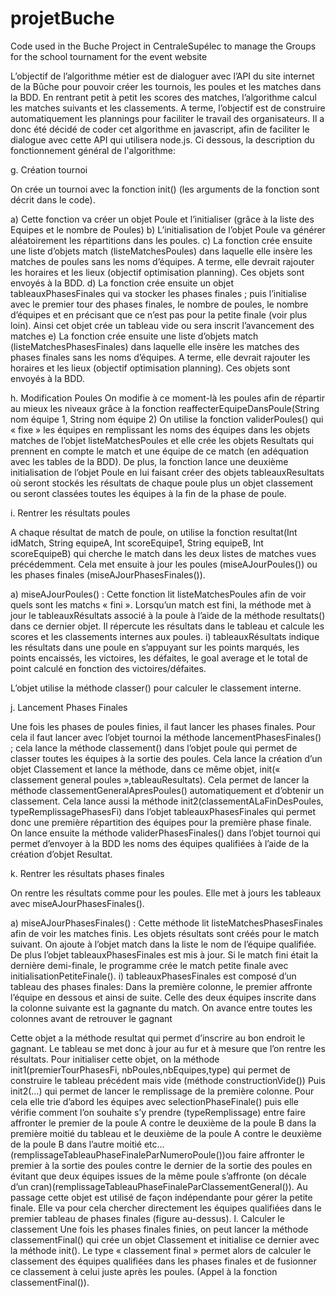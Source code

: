 # projetBuche
Code used in the Buche Project in CentraleSupélec to manage the Groups for the school tournament for the event website


L’objectif de l’algorithme métier est de dialoguer avec l’API du site internet de la Bûche pour pouvoir créer les tournois, les poules et les matches dans la BDD. En rentrant petit à petit les scores des matches, l’algorithme calcul les matches suivants et les classements. A terme, l’objectif est de construire automatiquement les plannings pour faciliter le travail des organisateurs.
Il a donc été décidé de coder cet algorithme en javascript, afin de faciliter le dialogue avec cette API qui utilisera node.js. 
Ci dessous, la description du fonctionnement général de l'algorithme:



g.	Création tournoi


On crée un tournoi avec la fonction init() (les arguments de la fonction sont décrit dans le code).
 
  a)	 Cette fonction va créer un objet Poule et l’initialiser (grâce à la liste des Equipes et le nombre de Poules)
  b)	L’initialisation de l’objet Poule va générer aléatoirement les répartitions dans les poules. 
  c)	La fonction crée ensuite une liste d’objets match (listeMatchesPoules) dans laquelle elle insère les matches de poules sans les noms d’équipes. A terme, elle devrait rajouter les horaires et les lieux (objectif optimisation planning). Ces objets sont envoyés à la BDD.
  d)	La fonction crée ensuite un objet tableauxPhasesFinales qui va stocker les phases finales ; puis l’initialise avec le premier tour des phases finales, le nombre de poules, le nombre d’équipes et en précisant que ce n’est pas pour la petite finale (voir plus loin). Ainsi cet objet crée un tableau vide ou sera inscrit l’avancement des matches
  e)	La fonction crée ensuite une liste d’objets match (listeMatchesPhasesFinales) dans laquelle elle insère les matches des phases finales sans les noms d’équipes. A terme, elle devrait rajouter les horaires et les lieux (objectif optimisation planning). Ces objets sont envoyés à la BDD.
  
  
  h.	Modification Poules
On modifie à ce moment-là les poules afin de répartir au mieux les niveaux grâce à la fonction reaffecterEquipeDansPoule(String nom équipe 1, String nom équipe 2)
On utilise la fonction validerPoules() qui « fixe » les équipes en remplissant les noms des équipes dans les objets matches de l’objet listeMatchesPoules et elle crée les objets Resultats qui prennent en compte le match et une équipe de ce match (en adéquation avec les tables de la BDD). De plus, la fonction lance une deuxième initialisation de l’objet Poule en lui faisant créer des objets tableauxResultats où seront stockés les résultats de chaque poule plus un objet classement ou seront classées toutes les équipes à la fin de la phase de poule.


i.	Rentrer les résultats poules


A chaque résultat de match de poule, on utilise la fonction resultat(Int idMatch, String equipeA, Int scoreEquipe1, String equipeB, Int scoreEquipeB) qui cherche le match dans les deux listes de matches vues précédemment. Cela met ensuite à jour les poules (miseAJourPoules()) ou les phases finales (miseAJourPhasesFinales()).

  a)	miseAJourPoules() : Cette fonction lit listeMatchesPoules afin de voir quels sont les matchs « fini ». Lorsqu’un match est fini, la méthode met à jour le tableauxRésultats associé à la poule à l’aide de la méthode resultats() dans ce dernier objet. Il répercute les résultats dans le tableau et calcule les scores et les classements internes aux poules.
      i)	tableauxRésultats indique les résultats dans une poule en s’appuyant sur les points marqués, les points encaissés,  les victoires, les défaites, le goal average et le total de point calculé en fonction des victoires/défaites. 
      
L’objet utilise la méthode classer() pour calculer le classement interne.


j.	Lancement Phases Finales


Une fois les phases de poules finies, il faut lancer les phases finales. Pour cela il faut lancer avec l’objet tournoi la méthode lancementPhasesFinales() ; cela lance la méthode classement() dans l’objet poule qui permet de classer toutes les équipes à la sortie des poules. Cela lance la création d’un objet Classement et lance la méthode, dans ce même objet, init(« classement general poules »,tableauResultats). Cela permet de lancer la méthode classementGeneralApresPoules() automatiquement et d’obtenir un classement.
Cela lance aussi la méthode init2(classementALaFinDesPoules, typeRemplissagePhasesFi) dans l’objet tableauxPhasesFinales qui permet donc une première répartition des équipes pour la première phase finale.
On lance ensuite la méthode validerPhasesFinales() dans l’objet tournoi qui permet d’envoyer à la BDD les noms des équipes qualifiées à l’aide de la création d’objet Resultat. 


k.	Rentrer les résultats phases finales


On rentre les résultats comme pour les poules. Elle met à jours les tableaux avec miseAJourPhasesFinales().

  a)	miseAJourPhasesFinales() : Cette méthode lit listeMatchesPhasesFinales afin de voir les matches finis. Les objets résultats sont créés pour le match suivant. On ajoute à l’objet match dans la liste le nom de l’équipe qualifiée. De plus l’objet tableauxPhasesFinales est mis à jour. Si le match fini était la dernière demi-finale, le programme crée le match petite finale avec initialisationPetiteFinale().
      i)	tableauxPhasesFinales est composé d’un tableau des phases finales:
Dans la première colonne, le premier affronte l’équipe en dessous et ainsi de suite. Celle des deux équipes inscrite dans la colonne suivante est la gagnante du match. On avance entre toutes les colonnes avant de retrouver le gagnant

Cette objet a la méthode resultat qui permet d’inscrire au bon endroit le gagnant. Le tableau se met donc à jour au fur et à mesure que l’on rentre les résultats.
Pour initialiser cette objet, on la méthode init1(premierTourPhasesFi, nbPoules,nbEquipes,type) qui permet de construire le tableau précédent mais vide (méthode constructionVide())
Puis init2(…) qui permet de lancer le remplissage de la première colonne. Pour cela elle trie d’abord les équipes avec selectionPhaseFinale() puis elle vérifie comment l’on souhaite s’y prendre (typeRemplissage) entre faire affronter le premier de la poule A contre le deuxième de la poule B dans la première moitié du tableau et le deuxième de la poule A contre le deuxième de la poule B dans l’autre moitié etc… (remplissageTableauPhaseFinaleParNumeroPoule())ou faire affronter le premier à la sortie des poules contre le dernier de la sortie des poules en évitant que deux équipes issues de la même poule s’affronte (on décale d’un cran)(remplissageTableauPhaseFinaleParClassementGeneral()).
Au passage cette objet est utilisé de façon indépendante pour gérer la petite finale. Elle va pour cela chercher directement les équipes qualifiées dans le premier tableau de phases finales (figure au-dessus).
l.	Calculer le classement
Une fois les phases finales finies, on peut lancer la méthode classementFinal() qui crée un objet Classement et initialise ce dernier avec la méthode init(). Le type « classement final » permet alors de calculer le classement des équipes qualifiées dans les phases finales et de fusionner ce classement à celui juste après les poules. (Appel à la fonction classementFinal()).

